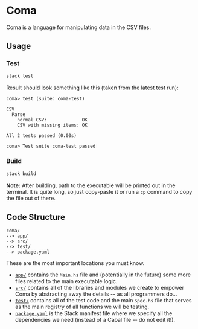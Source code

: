 # Coma

Coma is a language for manipulating data in the CSV files.

## Usage

### Test

```bash
stack test
```

Result should look something like this (taken from the latest test run):

```
coma> test (suite: coma-test)

CSV
  Parse
    normal CSV:             OK
    CSV with missing items: OK

All 2 tests passed (0.00s)

coma> Test suite coma-test passed
```

### Build

```bash
stack build
```

**Note:** After building, path to the executable will be printed out in the
terminal. It is quite long, so just copy-paste it or run a `cp` command to copy
the file out of there.

## Code Structure

```
coma/
--> app/
--> src/
--> test/
--> package.yaml
```

These are the most important locations you must know.

- [`app/`](app/) contains the `Main.hs` file and (potentially in the future)
  some more
  files related to the main executable logic.
- [`src/`](src/) contains all of the libraries and modules we create to empower
  Coma by
  abstracting away the details -- as all programmers do...
- [`test/`](test/) contains all of the test code and the main `Spec.hs` file
  that serves
  as the main registry of all functions we will be testing.
- [`package.yaml`](package.yaml) is the Stack manifest file where we specify all
  the dependencies we need (instead of a Cabal file -- do not edit it!).
